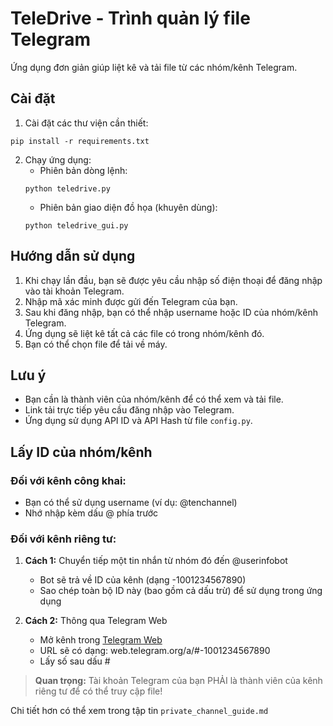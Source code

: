 # TeleDrive - Trình quản lý file Telegram

Ứng dụng đơn giản giúp liệt kê và tải file từ các nhóm/kênh Telegram.

## Cài đặt

1. Cài đặt các thư viện cần thiết:
```
pip install -r requirements.txt
```

2. Chạy ứng dụng:
   - Phiên bản dòng lệnh:
   ```
   python teledrive.py
   ```
   - Phiên bản giao diện đồ họa (khuyên dùng):
   ```
   python teledrive_gui.py
   ```

## Hướng dẫn sử dụng

1. Khi chạy lần đầu, bạn sẽ được yêu cầu nhập số điện thoại để đăng nhập vào tài khoản Telegram.
2. Nhập mã xác minh được gửi đến Telegram của bạn.
3. Sau khi đăng nhập, bạn có thể nhập username hoặc ID của nhóm/kênh Telegram.
4. Ứng dụng sẽ liệt kê tất cả các file có trong nhóm/kênh đó.
5. Bạn có thể chọn file để tải về máy.

## Lưu ý

- Bạn cần là thành viên của nhóm/kênh để có thể xem và tải file.
- Link tải trực tiếp yêu cầu đăng nhập vào Telegram.
- Ứng dụng sử dụng API ID và API Hash từ file `config.py`.

## Lấy ID của nhóm/kênh

### Đối với kênh công khai:
- Bạn có thể sử dụng username (ví dụ: @tenchannel)
- Nhớ nhập kèm dấu @ phía trước

### Đối với kênh riêng tư:
1. **Cách 1:** Chuyển tiếp một tin nhắn từ nhóm đó đến @userinfobot
   - Bot sẽ trả về ID của kênh (dạng -1001234567890)
   - Sao chép toàn bộ ID này (bao gồm cả dấu trừ) để sử dụng trong ứng dụng

2. **Cách 2:** Thông qua Telegram Web
   - Mở kênh trong [Telegram Web](https://web.telegram.org)
   - URL sẽ có dạng: web.telegram.org/a/#-1001234567890
   - Lấy số sau dấu #

> **Quan trọng:** Tài khoản Telegram của bạn PHẢI là thành viên của kênh riêng tư để có thể truy cập file!

Chi tiết hơn có thể xem trong tập tin `private_channel_guide.md` 
